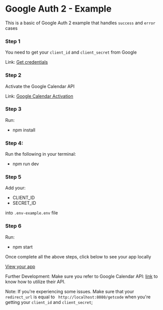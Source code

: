 # Google Auth 2 - Example 

This is a basic of Google Auth 2 example that handles ```success``` and ```error``` cases


### Step 1
You need to get your ```client_id``` and ```client_secret``` from Google

Link: [Get credentials](https://console.developers.google.com/apis/credentials)

### Step 2
Activate the Google Calendar API

Link: [Google Calendar Activation](https://console.developers.google.com/apis/library/calendar-json.googleapis.com/?q=Google%20Calendar%20Ap)


### Step 3
Run:
- npm install

### Step 4:
Run the following in your terminal:
- npm run dev

### Step 5
Add your: 
- CLIENT_ID
- SECRET_ID 

into ```.env-example.env``` file


### Step 6
Run:
- npm start


Once complete all the above steps, click below to see your app locally

[View your app](http://localhost:8080) 


Further Development:
Make sure you refer to Google Calendar API: [link](https://developers.google.com/calendar/v3/reference/) to know how to utilize their API.


Note: If you're experiencing some issues. Make sure that your ``` redirect_url``` is equal to ``` http://localhost:8080/getcode``` when you're getting your ```client_id``` and ```client_secret```;


